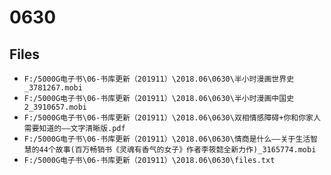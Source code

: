 # 0630

## Files

- `F:/5000G电子书\06-书库更新（201911）\2018.06\0630\半小时漫画世界史_3781267.mobi`
- `F:/5000G电子书\06-书库更新（201911）\2018.06\0630\半小时漫画中国史2_3910657.mobi`
- `F:/5000G电子书\06-书库更新（201911）\2018.06\0630\双相情感障碍+你和你家人需要知道的——文字清晰版.pdf`
- `F:/5000G电子书\06-书库更新（201911）\2018.06\0630\情商是什么——关于生活智慧的44个故事(百万畅销书《灵魂有香气的女子》作者李筱懿全新力作)_3165774.mobi`
- `F:/5000G电子书\06-书库更新（201911）\2018.06\0630\files.txt`

